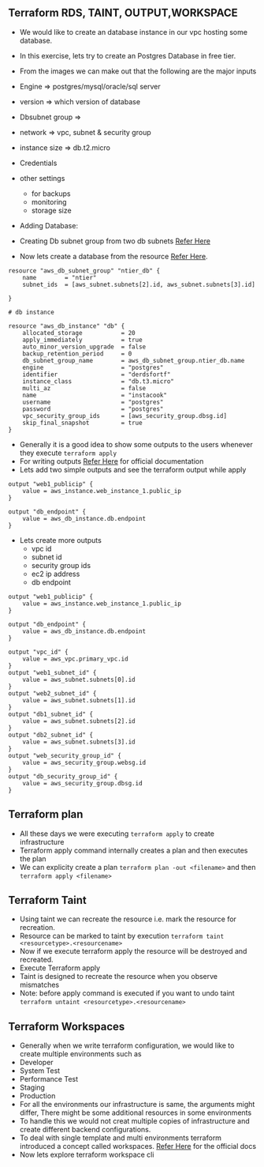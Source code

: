## Terraform RDS, TAINT, OUTPUT,WORKSPACE
* We would like to create an database instance in our vpc hosting some database.
* In this exercise, lets try to create an Postgres Database in free tier.
* From the images we can make out that the following are the major inputs
* Engine => postgres/mysql/oracle/sql server
* version => which version of database
* Dbsubnet group =>
* network => vpc, subnet & security group
* instance size => db.t2.micro
* Credentials
* other settings
   * for backups
   * monitoring
   * storage size

* Adding Database:
* Creating Db subnet group from two db subnets [Refer Here](https://registry.terraform.io/providers/hashicorp/aws/latest/docs/resources/db_subnet_group)
* Now lets create a database from the resource [Refer Here](https://registry.terraform.io/providers/hashicorp/aws/latest/docs/resources/db_instance).

```
resource "aws_db_subnet_group" "ntier_db" {
    name        = "ntier"
    subnet_ids  = [aws_subnet.subnets[2].id, aws_subnet.subnets[3].id]

}

# db instance

resource "aws_db_instance" "db" {
    allocated_storage           = 20
    apply_immediately           = true
    auto_minor_version_upgrade  = false
    backup_retention_period     = 0
    db_subnet_group_name        = aws_db_subnet_group.ntier_db.name
    engine                      = "postgres"
    identifier                  = "derdsfortf" 
    instance_class              = "db.t3.micro"
    multi_az                    = false
    name                        = "instacook"
    username                    = "postgres"
    password                    = "postgres" 
    vpc_security_group_ids      = [aws_security_group.dbsg.id]
    skip_final_snapshot         = true
}
```

* Generally it is a good idea to show some outputs to the users whenever they execute ``` terraform apply ```
* For writing outputs [Refer Here](https://developer.hashicorp.com/terraform/language/values/outputs) for official documentation
* Lets add two simple outputs and see the terraform output while apply
```
output "web1_publicip" {
    value = aws_instance.web_instance_1.public_ip
}

output "db_endpoint" {
    value = aws_db_instance.db.endpoint
}
```

* Lets create more outputs
    * vpc id
    * subnet id
    * security group ids
    * ec2 ip address
    * db endpoint

```
output "web1_publicip" {
    value = aws_instance.web_instance_1.public_ip
}

output "db_endpoint" {
    value = aws_db_instance.db.endpoint
}

output "vpc_id" {
    value = aws_vpc.primary_vpc.id
}
output "web1_subnet_id" {
    value = aws_subnet.subnets[0].id
}
output "web2_subnet_id" {
    value = aws_subnet.subnets[1].id
}
output "db1_subnet_id" {
    value = aws_subnet.subnets[2].id
}
output "db2_subnet_id" {
    value = aws_subnet.subnets[3].id
}
output "web_security_group_id" {
    value = aws_security_group.websg.id
}
output "db_security_group_id" {
    value = aws_security_group.dbsg.id
}

```
## Terraform plan
* All these days we were executing ``` terraform apply ``` to create infrastructure
* Terraform apply command internally creates a plan and then executes the plan
* We can explicity create a plan ``` terraform plan -out <filename> ``` and then ``` terraform apply <filename> ```

## Terraform Taint
* Using taint we can recreate the resource i.e. mark the resource for recreation.
* Resource can be marked to taint by execution ``` terraform taint <resourcetype>.<resourcename> ```
* Now if we execute terraform apply the resource will be destroyed and recreated.
* Execute Terraform apply
* Taint is designed to recreate the resource when you observe mismatches
* Note: before apply command is executed if you want to undo taint ``` terraform untaint <resourcetype>.<resourcename> ```

## Terraform Workspaces
* Generally when we write terraform configuration, we would like to create multiple environments such as
* Developer
* System Test
* Performance Test
* Staging
* Production
* For all the environments our infrastructure is same, the arguments might differ, There might be some additional resources in some environments
* To handle this we would not creat multiple copies of infrastructure and create different backend configurations.
* To deal with single template and multi environments terraform introduced a concept called workspaces. [Refer Here](https://www.terraform.io/language/state/workspaces) for the official docs
* Now lets explore terraform workspace cli




